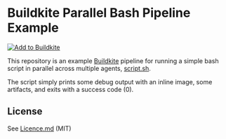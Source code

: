 # Buildkite Parallel Bash Pipeline Example

[![Add to Buildkite](https://buildkite.com/button.svg)](https://buildkite.com/new)

This repository is an example [Buildkite](https://buildkite.com/) pipeline for running a simple bash script in parallel across multiple agents, [script.sh](script.sh).

The script simply prints some debug output with an inline image, some artifacts, and exits with a success code (0).

## License

See [Licence.md](Licence.md) (MIT)
